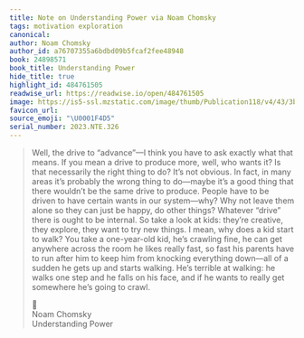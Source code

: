 ```yaml
---
title: Note on Understanding Power via Noam Chomsky
tags: motivation exploration
canonical:
author: Noam Chomsky
author_id: a76707355a6bdbd09b5fcaf2fee48948
book: 24898571
book_title: Understanding Power
hide_title: true
highlight_id: 484761505
readwise_url: https://readwise.io/open/484761505
image: https://is5-ssl.mzstatic.com/image/thumb/Publication118/v4/43/3b/4a/433b4a7e-a352-5e08-824f-9ba6e5353761/9781448182589.jpg/1400x0w.jpg
favicon_url:
source_emoji: "\U0001F4D5"
serial_number: 2023.NTE.326
---
```

> Well, the drive to “advance”—I think you have to ask exactly what that means. If you mean a drive to produce more, well, who wants it? Is that necessarily the right thing to do? It’s not obvious. In fact, in many areas it’s probably the wrong thing to do—maybe it’s a good thing that there wouldn’t be the same drive to produce. People have to be driven to have certain wants in our system—why? Why not leave them alone so they can just be happy, do other things?
> Whatever “drive” there is ought to be internal. So take a look at kids: they’re creative, they explore, they want to try new things. I mean, why does a kid start to walk? You take a one-year-old kid, he’s crawling fine, he can get anywhere across the room he likes really fast, so fast his parents have to run after him to keep him from knocking everything down—all of a sudden he gets up and starts walking. He’s terrible at walking: he walks one step and he falls on his face, and if he wants to really get somewhere he’s going to crawl.
> <div class="quoteback-footer"><div class="quoteback-avatar"><span class="mini-emoji"> 📕</span></div><div class="quoteback-metadata"><div class="metadata-inner"><span style="display:none">FROM:</span><div aria-label="Noam Chomsky" class="quoteback-author"> Noam Chomsky</div><div aria-label="Understanding Power" class="quoteback-title"> Understanding Power</div></div></div></div>